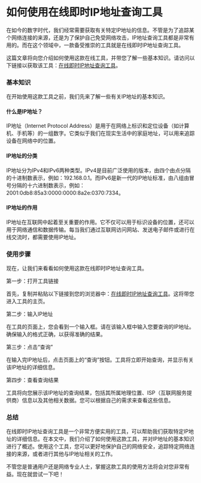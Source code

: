 如何使用在线即时IP地址查询工具
================

在如今的数字时代，我们经常需要获取有关特定IP地址的信息。不管是为了追踪某个网络连接的来源，还是为了保护自己免受网络攻击，IP地址查询工具都是非常有用的。而在这个领域中，一款备受推崇的工具就是在线即时IP地址查询工具。

这篇文章将向您介绍如何使用这款在线工具，并带您了解一些基本知识。请访问以下链接以获取该工具：[在线即时IP地址查询工具](https://base64decodeonline.com/zh-cn/tools/ip-address-lookup)。

### 基本知识

在开始使用这款工具之前，我们先来了解一些有关IP地址的基本知识。

#### 什么是IP地址？

IP地址（Internet Protocol Address）是用于在网络上标识和定位设备（如计算机、手机等）的一组数字。它类似于我们在现实生活中的家庭地址，可以用来追踪设备在网络中的位置。

#### IP地址的分类

IP地址分为IPv4和IPv6两种类型。IPv4是目前广泛使用的版本，由四个由点分隔的十进制数表示，例如：192.168.0.1。而IPv6是新一代的IP地址标准，由八组由冒号分隔的十六进制数表示，例如：2001:0db8:85a3:0000:0000:8a2e:0370:7334。

#### IP地址的作用

IP地址在互联网中起着至关重要的作用。它不仅可以用于标识设备的位置，还可以用于网络通信和数据传输。每当我们通过互联网访问网站、发送电子邮件或进行在线交流时，都需要使用IP地址。

### 使用步骤

现在，让我们来看看如何使用这款在线即时IP地址查询工具。

第一步：打开工具链接

首先，复制并粘贴以下链接到您的浏览器中：[在线即时IP地址查询工具](https://base64decodeonline.com/zh-cn/tools/ip-address-lookup)。这将带您进入工具的主页。

第二步：输入IP地址

在工具的页面上，您会看到一个输入框。请在该输入框中输入您要查询的IP地址。确保输入的格式正确，以获得准确的结果。

第三步：点击“查询”

在输入完IP地址后，点击页面上的“查询”按钮。工具将立即开始查询，并显示有关该IP地址的详细信息。

第四步：查看查询结果

工具将向您展示该IP地址的查询结果，包括其所属地理位置、ISP（互联网服务提供商）信息以及其他相关数据。您可以根据自己的需求来查看这些信息。

### 总结

在线即时IP地址查询工具是一个非常方便实用的工具，可以帮助我们获取特定IP地址的详细信息。在本文中，我们介绍了如何使用这款工具，并对IP地址的基本知识进行了概述。使用这个工具，您可以更好地保护自己的网络安全，追踪特定网络连接的来源，或者进行其他与IP地址相关的工作。

不管您是普通用户还是网络专业人士，掌握这款工具的使用方法将会对您非常有益。现在就尝试一下吧！